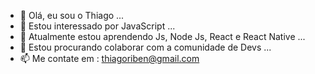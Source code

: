 - 👋 Olá, eu sou o Thiago ...
- 👀 Estou interessado por JavaScript  ...
- 🌱 Atualmente estou aprendendo Js, Node Js, React e React Native ...
- 💞️ Estou procurando colaborar com a comunidade de Devs ...
- 📫 Me contate em : thiagoriben@gmail.com
